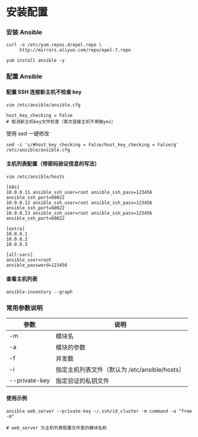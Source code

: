 # 安装配置

### 安装 Ansible

```
curl -o /etc/yum.repos.d/epel.repo \
     http://mirrors.aliyun.com/repo/epel-7.repo
```

```
yum install ansible -y
```

### 配置 Ansible

#### 配置 SSH 连接新主机不检查 key

```
vim /etc/ansible/ansible.cfg

host_key_checking = False
# 取消新主机key文件检查（首次连接主机不用输yes）
```

使用 sed 一键修改

```
sed -i 's/#host_key_checking = False/host_key_checking = False/g' /etc/ansible/ansible.cfg
```

#### 主机列表配置（带密码验证信息的写法）

```
vim /etc/ansible/hosts

[k8s]
10.0.0.11 ansible_ssh_user=root ansible_ssh_pass=123456 ansible_ssh_port=60022
10.0.0.12 ansible_ssh_user=root ansible_ssh_pass=123456 ansible_ssh_port=60022
10.0.0.13 ansible_ssh_user=root ansible_ssh_pass=123456 ansible_ssh_port=60022

[extra]
10.0.0.1
10.0.0.2
10.0.0.3

[all:vars]
ansible_user=root
ansible_password=123456
```

#### 查看主机列表

```
ansible-inventory --graph
```

### 常用参数说明

| 参数            | 说明                               |
| ------------- | -------------------------------- |
| -m            | 模块名                              |
| -a            | 模块的参数                            |
| -f            | 并发数                              |
| -i            | 指定主机列表文件（默认为 /etc/ansible/hosts） |
| --private-key | 指定验证的私钥文件                        |

#### 使用示例

```
ansible web_server --private-key ~/.ssh/id_cluster -m command -a "free -m"

# web_server 为主机列表配置文件里的模块名称
```
